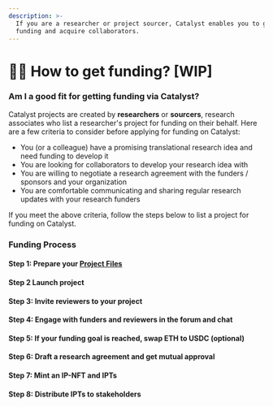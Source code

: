 ```yaml
---
description: >-
  If you are a researcher or project sourcer, Catalyst enables you to get
  funding and acquire collaborators.
---
```


# 🧑‍🔬 How to get funding? \[WIP]

### Am I a good fit for getting funding via Catalyst?

Catalyst projects are created by **researchers** or **sourcers**, research associates who list a researcher's project for funding on their behalf. Here are a few criteria to consider before applying for funding on Catalyst:

* You (or a colleague) have a promising translational research idea and need funding to develop it
* You are looking for collaborators to develop your research idea with
* You are willing to negotiate a research agreement with the funders / sponsors and your organization
* You are comfortable communicating and sharing regular research updates with your research funders

If you meet the above criteria, follow the steps below to list a project for funding on Catalyst.

### Funding Process

#### Step 1: Prepare your [Project Files](https://docs.molecule.to/documentation/catalyst/how-to-get-funding-via-catalyst/how-to-prepare-a-strong-funding-application)

#### Step 2 Launch project

#### Step 3: Invite reviewers to your project

#### Step 4: Engage with funders and reviewers in the forum and chat

#### Step 5: If your funding goal is reached, swap ETH to USDC (optional)

#### Step 6:  Draft a research agreement and get mutual approval

#### Step 7: Mint an IP-NFT and IPTs

#### Step 8: Distribute IPTs to stakeholders&#x20;
